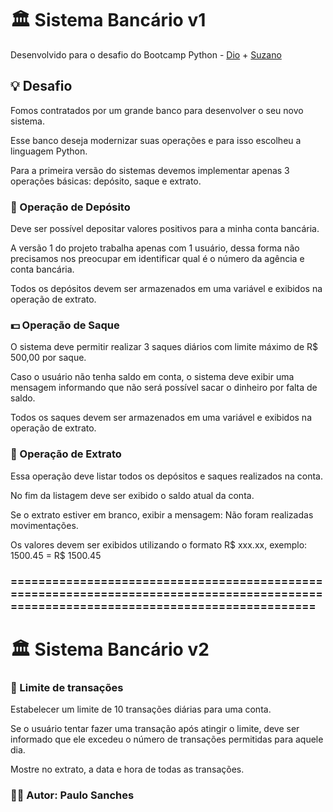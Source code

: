 # 🏛 Sistema Bancário v1
Desenvolvido para o desafio do Bootcamp Python - [Dio](https://www.dio.me) + [Suzano](https://www.suzano.com.br/)

## 💡 Desafio
Fomos contratados por um grande banco para desenvolver o seu novo sistema.

Esse banco deseja modernizar suas operações e para isso escolheu a linguagem Python.

Para a primeira versão do sistemas devemos implementar apenas 3 operações básicas: depósito, saque e extrato.

### 📨 Operação de Depósito
Deve ser possível depositar valores positivos para a minha conta bancária.

A versão 1 do projeto trabalha apenas com 1 usuário, dessa forma não precisamos nos preocupar em identificar qual é o número da agência e conta bancária.

Todos os depósitos devem ser armazenados em uma variável e exibidos na operação de extrato.

### 💵 Operação de Saque
O sistema deve permitir realizar 3 saques diários com limite máximo de R$ 500,00 por saque.

Caso o usuário não tenha saldo em conta, o sistema deve exibir uma mensagem informando que não será possível sacar o dinheiro por falta de saldo.

Todos os saques devem ser armazenados em uma variável e exibidos na operação de extrato.

### 📃 Operação de Extrato
Essa operação deve listar todos os depósitos e saques realizados na conta.

No fim da listagem deve ser exibido o saldo atual da conta.

Se o extrato estiver em branco, exibir a mensagem: Não foram realizadas movimentações.

Os valores devem ser exibidos utilizando o formato R$ xxx.xx, exemplo: 1500.45 = R$ 1500.45

### ======================================================================================================================================

# 🏛 Sistema Bancário v2

### 🚫 Limite de transações

Estabelecer um limite de 10 transações diárias para uma conta.

Se o usuário tentar fazer uma transação após atingir o limite, deve ser informado que ele excedeu o número de transações permitidas para aquele dia.

Mostre no extrato, a data e hora de todas as transações.






### 👨‍💻 Autor: Paulo Sanches



